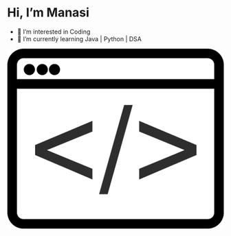 <h1>Hi, I’m Manasi</h1>


- 👀 I’m interested in Coding 
- 🌱 I’m currently learning Java | Python | DSA

<img src="https://github.com/Manasi-Shimpiger/Manasi-Shimpiger/blob/main/code.png">
